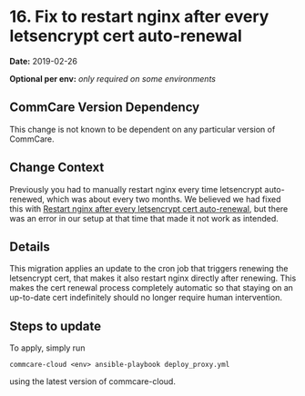 # 16. Fix to restart nginx after every letsencrypt cert auto-renewal

**Date:** 2019-02-26

**Optional per env:** _only required on some environments_


## CommCare Version Dependency
This change is not known to be dependent on any particular version of CommCare.


## Change Context
Previously you had to manually restart nginx every time letsencrypt auto-renewed,
which was about every two months. We believed we had fixed this with
[Restart nginx after every letsencrypt cert auto-renewal](0010-letsencrypt-restart-nginx),
but there was an error in our setup at that time that made it not work as intended.

## Details
This migration applies an update to the cron job that triggers renewing the letsencrypt cert,
that makes it also restart nginx directly after renewing.
This makes the cert renewal process completely automatic
so that staying on an up-to-date cert indefinitely
should no longer require human intervention.

## Steps to update
To apply, simply run
```
commcare-cloud <env> ansible-playbook deploy_proxy.yml
```
using the latest version of commcare-cloud.
